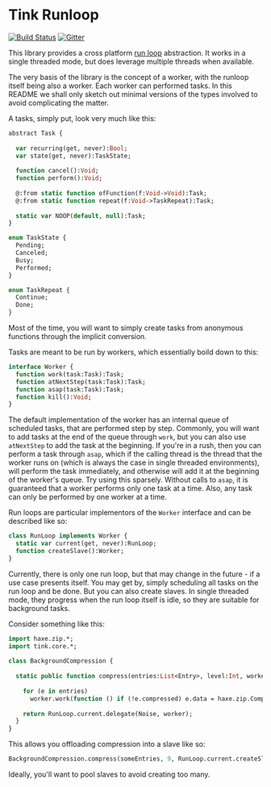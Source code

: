 # Tink Runloop

[![Build Status](https://travis-ci.org/haxetink/tink_runloop.svg?branch=master)](https://travis-ci.org/haxetink/tink_runloop)
[![Gitter](https://img.shields.io/gitter/room/nwjs/nw.js.svg?maxAge=2592000)](https://gitter.im/haxetink/public)

This library provides a cross platform [run loop](https://en.wikipedia.org/wiki/Event_loop) abstraction. It works in a single threaded mode, but does leverage multiple threads when available.
  
The very basis of the library is the concept of a worker, with the runloop itself being also a worker. Each worker can performed tasks. In this README we shall only sketch out minimal versions of the types involved to avoid complicating the matter.

A tasks, simply put, look very much like this:

```haxe
abstract Task {
  
  var recurring(get, never):Bool;
  var state(get, never):TaskState;
  
  function cancel():Void;	
  function perform():Void;
  
  @:from static function ofFunction(f:Void->Void):Task;
  @:from static function repeat(f:Void->TaskRepeat):Task;
  
  static var NOOP(default, null):Task;
}

enum TaskState {
  Pending;
  Canceled;
  Busy;
  Performed;
}

enum TaskRepeat {
  Continue;
  Done;
}
```

Most of the time, you will want to simply create tasks from anonymous functions through the implicit conversion.

Tasks are meant to be run by workers, which essentially boild down to this:

```haxe
interface Worker {	
  function work(task:Task):Task;
  function atNextStep(task:Task):Task;
  function asap(task:Task):Task;
  function kill():Void;
}
```

The default implementation of the worker has an internal queue of scheduled tasks, that are performed step by step. Commonly, you will want to add tasks at the end of the queue through `work`, but you can also use `atNextStep` to add the task at the beginning. If you're in a rush, then you can perform a task through `asap`, which if the calling thread is the thread that the worker runs on (which is always the case in single threaded environments), will perform the task immediately, and otherwise will add it at the beginning of the worker's queue. Try using this sparsely. Without calls to `asap`, it is guaranteed that a worker performs only one task at a time. Also, any task can only be performed by one worker at a time.

Run loops are particular implementors of the `Worker` interface and can be described like so:

```haxe
class RunLoop implements Worker {
  static var current(get, never):RunLoop;
  function createSlave():Worker;
}
```

Currently, there is only one run loop, but that may change in the future - if a use case presents itself. You may get by, simply scheduling all tasks on the run loop and be done. But you can also create slaves. In single threaded mode, they progress when the run loop itself is idle, so they are suitable for background tasks.

Consider something like this:
  
```haxe
import haxe.zip.*;
import tink.core.*;
  
class BackgroundCompression {
  
  static public function compress(entries:List<Entry>, level:Int, worker:Worker):Future<Noise> {
    
    for (e in entries)
      worker.work(function () if (!e.compressed) e.data = haxe.zip.Compress.run(e.data, level));
      
    return RunLoop.current.delegate(Noise, worker);
  }
}
```

This allows you offloading compression into a slave like so:

```haxe
BackgroundCompression.compress(someEntries, 9, RunLoop.current.createSlave());
```

Ideally, you'll want to pool slaves to avoid creating too many.
